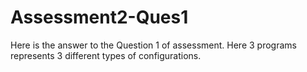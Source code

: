 # Assessment2-Ques1
Here is the answer to the Question 1 of assessment. Here 3 programs represents 3 different types of configurations.
